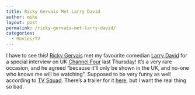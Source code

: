 ```yaml
---
title: Ricky Gervais Met Larry David
author: mike
layout: post
permalink: /ricky-gervais-met-larry-david/
categories:
  - Movies/TV
---
```

I have to see this! [Ricky Gervais][1] met my favourite comedian [Larry David][2] for a special interview on UK [Channel Four][3] last Thursday! It&#8217;s a very rare occasion, and he agreed &#8220;because it&#8217;ll only be shown in the UK, and no-one who knows me will be watching&#8221;. Supposed to be very funny as well according to [TV Squad][4]. There&#8217;s a trailer for it [here][5], but I want the real thing so bad.

 [1]: http://www.rickygervais.com/larryricky.php
 [2]: http://www.hbo.com/larrydavid
 [3]: http://www.channel4.com
 [4]: http://www.tvsquad.com/2006/01/05/ricky-gervais-meets-larry-david/
 [5]: http://www.channel4.com/player/playerwindow.html?id=1783&vert=generic